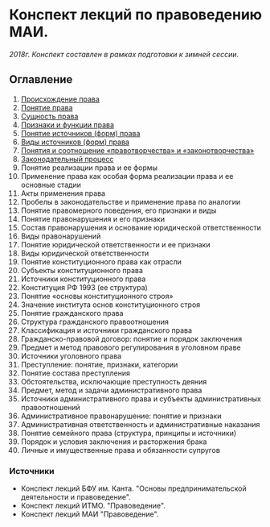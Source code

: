 # Конспект лекций по правоведению МАИ.

*2018г. Конспект составлен в рамках подготовки к зимней сессии.*

## Оглавление

1. [Происхождение права](01.md)
2. [Понятие права](02.md)
3. [Сущность права](03.md)
4. [Признаки и функции права](04.md)
5. [Понятие источников (форм) права](05.md)
6. [Виды источников (форм) права](06.md)
7. [Понятия и соотношение «правотворчества» и «законотворчества»](07.md)
8. [Законодательный процесс](08.md)
9. Понятие реализации права и ее формы
10. Применение права как особая форма реализации права и ее основные стадии
11. Акты применения права
12. Пробелы в законодательстве и применение права по аналогии
13. Понятие правомерного поведения, его признаки и виды
14. Понятие правонарушения и его признаки
15. Состав правонарушения и основание юридической ответственности
16. Виды правонарушений
17. Понятие юридической ответственности и ее признаки
18. Виды юридической ответственности
19. Понятие конституционного права как отрасли
20. Субъекты конституционного права
21. Источники конституционного права
22. Конституция РФ 1993 (ее структура)
23. Понятие «основы конституционного строя»
24. Значение института основ конституционного строя
25. Понятие гражданского права
26. Структура гражданского правоотношения
27. Классификация и источники гражданского права
28. Гражданско-правовой договор: понятие и порядок заключения
29. Предмет и метод правового регулирования в уголовном праве
30. Источники уголовного права
31. Преступление: понятие, признаки, категории
32. Понятие состава преступления
33. Обстоятельства, исключающие преступность деяния
34. Предмет, метод и задачи административного права
35. Источники административного права и субъекты административных правоотношений
36. Административное правонарушение: понятие и признаки
37. Административная ответственность и административные наказания
38. Понятие семейного права (структура, принципы и источники)
39. Порядок и условия заключения и расторжения брака
40. Личные и имущественные права и обязанности супругов

### Источники

- Конспект лекций БФУ им. Канта. "Основы предпринимательской деятельности и правоведение".
- Конспект лекций ИТМО. "Правоведение".
- Конспект лекций МАИ "Правоведение".
